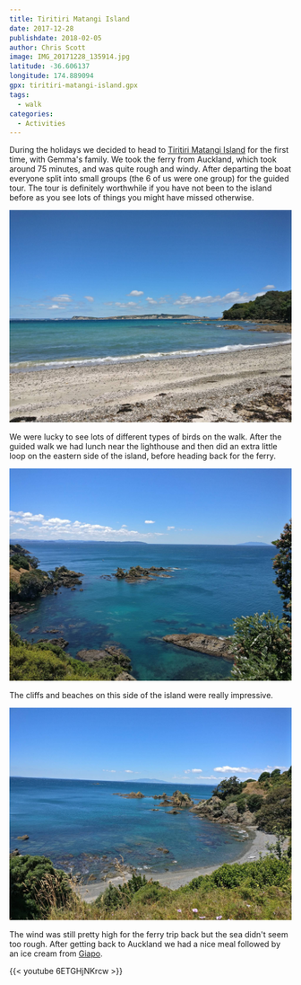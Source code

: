 ```yaml
---
title: Tiritiri Matangi Island
date: 2017-12-28
publishdate: 2018-02-05
author: Chris Scott
image: IMG_20171228_135914.jpg
latitude: -36.606137
longitude: 174.889094
gpx: tiritiri-matangi-island.gpx
tags:
  - walk
categories:
  - Activities
---
```


During the holidays we decided to head to [Tiritiri Matangi Island](http://www.doc.govt.nz/parks-and-recreation/places-to-go/auckland/places/tiritiri-matangi-scientific-reserve-open-sanctuary/) for the first time, with Gemma's family.
We took the ferry from Auckland, which took around 75 minutes, and was quite rough and windy. After departing the boat everyone split into small groups (the 6 of us were one group) for the guided tour.
The tour is definitely worthwhile if you have not been to the island before as you see lots of things you might have missed otherwise.

![A beach on Tiritiri Matangi](IMG_20171228_111641.jpg)

We were lucky to see lots of different types of birds on the walk.
After the guided walk we had lunch near the lighthouse and then did an extra little loop on the eastern side of the island, before heading back for the ferry.

![Another beach on Tiritiri Matangi](IMG_20171228_135914.jpg)

The cliffs and beaches on this side of the island were really impressive.

![Tiritiri Matangi](IMG_20171228_141842.jpg)

The wind was still pretty high for the ferry trip back but the sea didn't seem too rough.
After getting back to Auckland we had a nice meal followed by an ice cream from [Giapo](https://www.giapo.com/).

{{< youtube 6ETGHjNKrcw >}}
